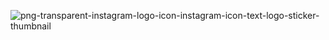 ![png-transparent-instagram-logo-icon-instagram-icon-text-logo-sticker-thumbnail](https://github.com/user-attachments/assets/08b7aedf-1c8b-4118-a2e0-a073951db6a8)

